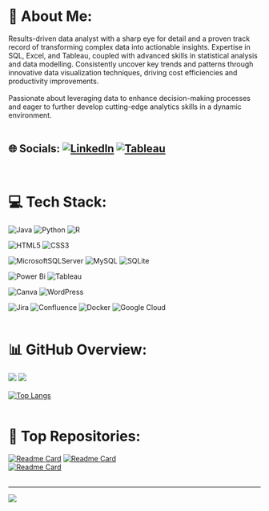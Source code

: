 # 💫 About Me:
Results-driven data analyst with a sharp eye for detail and a proven track record of transforming complex data into actionable insights. Expertise in SQL, Excel, and Tableau, coupled with advanced skills in statistical analysis and data modelling. Consistently uncover key trends and patterns through innovative data visualization techniques, driving cost efficiencies and productivity improvements. 
<br><br>
Passionate about leveraging data to enhance decision-making processes and eager to further develop cutting-edge analytics skills in a dynamic environment.
<br><br>

## 🌐 Socials: [![LinkedIn](https://img.shields.io/badge/LinkedIn-%230077B5.svg?logo=linkedin&logoColor=white)](https://linkedin.com/in/https://www.linkedin.com/in/yvonne-lip-lim-000417104/) [![Tableau](https://img.shields.io/badge/Tableau-%2300447A.svg?logo=Tableau&logoColor=white)](https://public.tableau.com/app/profile/yvonne.lip/vizzes)
<br>


# 💻 Tech Stack:
![Java](https://img.shields.io/badge/java-%23ED8B00.svg?style=for-the-badge&logo=openjdk&logoColor=white) ![Python](https://img.shields.io/badge/python-3670A0?style=for-the-badge&logo=python&logoColor=ffdd54) ![R](https://img.shields.io/badge/r-%23276DC3.svg?style=for-the-badge&logo=r&logoColor=white) 

![HTML5](https://img.shields.io/badge/html5-%23E34F26.svg?style=for-the-badge&logo=html5&logoColor=white) ![CSS3](https://img.shields.io/badge/css3-%231572B6.svg?style=for-the-badge&logo=css3&logoColor=white) 
 
![MicrosoftSQLServer](https://img.shields.io/badge/Microsoft%20SQL%20Server-CC2927?style=for-the-badge&logo=microsoft%20sql%20server&logoColor=white) 
![MySQL](https://img.shields.io/badge/mysql-4479A1.svg?style=for-the-badge&logo=mysql&logoColor=white) 
![SQLite](https://img.shields.io/badge/sqlite-%2307405e.svg?style=for-the-badge&logo=sqlite&logoColor=white) 
 
![Power Bi](https://img.shields.io/badge/power_bi-F2C811?style=for-the-badge&logo=powerbi&logoColor=black) 
![Tableau](https://img.shields.io/badge/tableau-F2C811?style=for-the-badge&logo=tableauColor=green) 

![Canva](https://img.shields.io/badge/Canva-%2300C4CC.svg?style=for-the-badge&logo=Canva&logoColor=white) ![WordPress](https://img.shields.io/badge/WordPress-%23117AC9.svg?style=for-the-badge&logo=WordPress&logoColor=white) 

![Jira](https://img.shields.io/badge/jira-%230A0FFF.svg?style=for-the-badge&logo=jira&logoColor=white) ![Confluence](https://img.shields.io/badge/confluence-%23172BF4.svg?style=for-the-badge&logo=confluence&logoColor=white) ![Docker](https://img.shields.io/badge/docker-%230db7ed.svg?style=for-the-badge&logo=docker&logoColor=white) ![Google Cloud](https://img.shields.io/badge/GoogleCloud-%234285F4.svg?style=for-the-badge&logo=google-cloud&logoColor=white)
<br><br>

# 📊 GitHub Overview:
![](https://github-readme-stats.vercel.app/api?username=YvonneLipLim&theme=default&show_icons=true&hide_border=false&include_all_commits=false&count_private=false) ![](https://github-readme-streak-stats.herokuapp.com/?user=YvonneLipLim&theme=default&hide_border=false)<br/><br>
[![Top Langs](https://github-readme-stats.vercel.app/api/top-langs/?username=YvonneLipLim&include_all_languages=true&layout=compact&card_width=468&card_height=300)](https://github.com/YvonneLipLim)<br/><br/>


# :memo: Top Repositories:
[![Readme Card](https://github-readme-stats.vercel.app/api/pin/?username=yvonneliplim&repo=udacity-project3-musicstoredatabase&theme=default&hide_border=false)](https://github.com/yvonneliplim/Udacity-Project3-MusicStoreDatabase) [![Readme Card](https://github-readme-stats.vercel.app/api/pin/?username=yvonneliplim&repo=Udacity-Project4-DataVisualization-Tableau&theme=default&hide_border=false)](https://github.com/yvonneliplim/Udacity-Project4-DataVisualization-Tableau)<br/>
[![Readme Card](https://github-readme-stats.vercel.app/api/pin/?username=yvonneliplim&repo=Udacity-Basic-Python-Coding&theme=default&hide_border=false)](https://github.com/yvonneliplim/Udacity-Basic-Python-Coding)
<br/><br/>

---
[![](https://visitcount.itsvg.in/api?id=YvonneLipLim&icon=0&color=0)](https://visitcount.itsvg.in)
